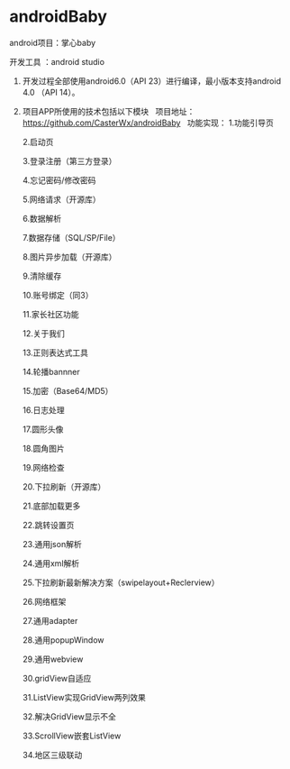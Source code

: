 # androidBaby

android项目：掌心baby

开发工具 ：android studio

1. 开发过程全部使用android6.0（API 23）进行编译，最小版本支持android 4.0 （API 14）。

2. 项目APP所使用的技术包括以下模块
  
  项目地址：https://github.com/CasterWx/androidBaby
  
  功能实现：
      1.功能引导页

      2.启动页

      3.登录注册（第三方登录）

      4.忘记密码/修改密码

      5.网络请求（开源库）

      6.数据解析

      7.数据存储（SQL/SP/File）

      8.图片异步加载（开源库）

      9.清除缓存

      10.账号绑定（同3）

      11.家长社区功能

      12.关于我们

      13.正则表达式工具

      14.轮播bannner

      15.加密（Base64/MD5）

      16.日志处理

      17.圆形头像

      18.圆角图片

      19.网络检查

      20.下拉刷新（开源库）

      21.底部加载更多

      22.跳转设置页

      23.通用json解析

      24.通用xml解析

      25.下拉刷新最新解决方案（swipelayout+Reclerview）

      26.网络框架

      27.通用adapter

      28.通用popupWindow

      29.通用webview

      30.gridView自适应

      31.ListView实现GridView两列效果

      32.解决GridView显示不全

      33.ScrollView嵌套ListView

      34.地区三级联动
